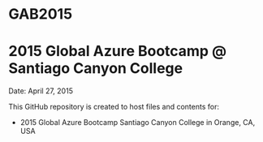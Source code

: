 # GAB2015
2015 Global Azure Bootcamp @ Santiago Canyon College
==========================================================

Date:  April 27, 2015

This GitHub repository is created to host files and contents for:
  -  2015 Global Azure Bootcamp Santiago Canyon College in Orange, CA, USA


